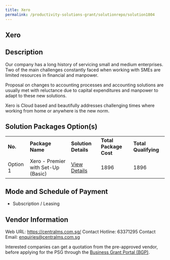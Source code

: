 ```yaml
---
title: Xero
permalink: /productivity-solutions-grant/solutionrepo/solution1804
---
```


## Xero

## Description

Our company has a long history of servicing small and medium enterprises. Two of the main challenges constantly faced when working with SMEs are limited resources in financial and manpower.  

Proposal on changes to accounting processes and accounting solutions are usually met with reluctance due to capital expenditures and manpower to adapt to these new solutions.  

Xero  is Cloud based and beautifully addresses challenging times where working from home or anywhere is the new norm.

## Solution Packages Option(s)

<table>
<tr>
<td><b>No.</b></td>
<td><b>Package Name</b></td>
<td><b>Solution Details</b></td>
<td><b>Total Package Cost</b></td>
<td><b>Total Qualifying</b></td>
</tr>
<tr>
<td>Option 1</td>
<td>Xero - Premier with Set-Up (Basic)</td>
<td><a href='https://www.gobusiness.gov.sg/images/psg/Desensitised_Central_Management_20200563_Annex_3_Part_3.pdf'>View Details</a></td>
<td>1896</td>
<td>1896</td>
</tr>
</table>

## Mode and Schedule of Payment

 - Subscription / Leasing

## Vendor Information

 Web URL: https://centralms.com.sg/ 
Contact Hotline: 63371295 
Contact Email: enquiries@centralms.com.sg 


Interested companies can get a quotation from the pre-approved vendor, before applying for the PSG through the <a href='https://www.businessgrants.gov.sg/'>Business Grant Portal (BGP)</a>.

<script src="/jquery/resize-tables.js"></script>
